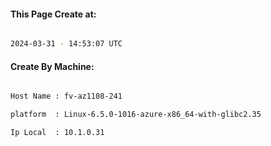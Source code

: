 
   
#### This Page Create at:

```bash

2024-03-31 - 14:53:07 UTC

```

#### Create By Machine:

```bash

Host Name : fv-az1108-241

platform  : Linux-6.5.0-1016-azure-x86_64-with-glibc2.35

Ip Local  : 10.1.0.31

```

